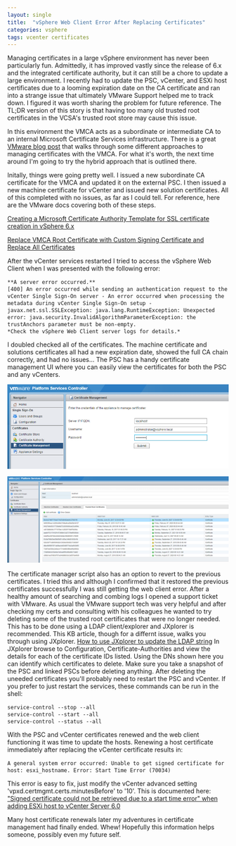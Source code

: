 ```yaml
---
layout: single
title:  "vSphere Web Client Error After Replacing Certificates"
categories: vsphere
tags: vcenter certificates
---
```


Managing certificates in a large vSphere environment has never been particularly fun.  Admittedly, it has improved vastly since the release of 6.x and the integrated certificate authority, but it can still be a chore to update a large environment.  I recently had to update the PSC, vCenter, and ESXi host certificates due to a looming expiration date on the CA certificate and ran into a strange issue that ultimately VMware Support helped me to track down.  I figured it was worth sharing the problem for future reference.  The TL;DR version of this story is that having too many old trusted root certificates in the VCSA's trusted root store may cause this issue.

In this environment the VMCA acts as a subordinate or intermediate CA to an internal Microsoft Certificate Services infrastructure.  There is a great [VMware blog post][5] that walks through some different approaches to managing certificates with the VMCA.  For what it's worth, the next time around I'm going to try the hybrid approach that is outlined there.

Initally, things were going pretty well.  I issued a new subordinate CA certificate for the VMCA and updated it on the external PSC. I then issued a new machine certificate for vCenter and issued new solution certificates.  All of this completed with no issues, as far as I could tell. For reference, here are the VMware docs covering both of these steps.

[Creating a Microsoft Certificate Authority Template for SSL certificate creation in vSphere 6.x][2]

[Replace VMCA Root Certificate with Custom Signing Certificate and Replace All Certificates][3]

After the vCenter services restarted I tried to access the vSphere Web Client when I was presented with the following error:

```
**A server error occurred.**
[400] An error occurred while sending an authentication request to the vCenter Single Sign-On server - An error occurred when processing the metadata during vCenter Single Sign-On setup - javax.net.ssl.SSLException: java.lang.RuntimeException: Unexpected error: java.security.InvalidAlgorithmParameterException: the trustAnchors parameter must be non-empty.
*Check the vSphere Web Client server logs for details.*
```

I doubled checked all of the certificates.  The machine certificate and solutions certificates all had a new expiration date, showed the full CA chain correctly, and had no issues... The PSC has a handy certificate management UI where you can easily view the certificates for both the PSC and any vCenters.

![Certificate Management](/assets/images/psc-certmgmt.png)

![Trusted Root Certificates](/assets/images/psc-trustedroots.png)

The certificate manager script also has an option to revert to the previous certificates.  I tried this and although I confirmed that it restored the previous certificates successfully I was still getting the web client error.  After a healthy amount of searching and combing logs I opened a support ticket with VMware.  As usual the VMware support tech was very helpful and after checking my certs and consulting with his colleagues he wanted to try deleting some of the trusted root certificates that were no longer needed.  This has to be done using a LDAP client/explorer and JXplorer is recommended.  This KB article, though for a differnt issue, walks you through using JXplorer. [How to use JXplorer to update the LDAP string][1]  In JXplorer browse to Configuration, Certificate-Authorities and view the details for each of the certificate IDs listed.  Using the DNs shown here you can identify which certificates to delete. Make sure you take a snapshot of the PSC and linked PSCs before deleting anything.  After deleting the uneeded certificates you'll probably need to restart the PSC and vCenter.  If you prefer to just restart the services, these commands can be run in the shell:

```
service-control --stop --all
service-control --start --all
service-control --status --all
```

With the PSC and vCenter certificates renewed and the web client functioning it was time to update the hosts.  Renewing a host certificate immediately after replacing the vCenter certificate results in:
```
A general system error occurred: Unable to get signed certificate for host: esxi_hostname. Error: Start Time Error (70034)
```
This error is easy to fix, just modify the vCenter advanced setting 'vpxd.certmgmt.certs.minutesBefore' to '10'.  This is documented here: ["Signed certificate could not be retrieved due to a start time error" when adding ESXi host to vCenter Server 6.0][4]

Many host certificate renewals later my adventures in certificate management had finally ended.  Whew!  Hopefully this information helps someone, possibly even my future self.

[1]: https://kb.vmware.com/kb/2077170
[2]: https://kb.vmware.com/kb/2112009
[3]: https://docs.vmware.com/en/VMware-vSphere/6.5/com.vmware.psc.doc/GUID-7F63F6D3-67E5-4C8B-B5EF-5C67F71E82B4.html
[4]: https://kb.vmware.com/kb/2123386
[5]: https://blogs.vmware.com/vsphere/2017/01/walkthrough-hybrid-ssl-certificate-replacement.html
